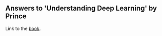 ## Answers to 'Understanding Deep Learning' by Prince 

Link to the [book](https://udlbook.github.io/udlbook/).